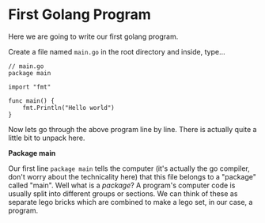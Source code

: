 # First Golang Program

Here we are going to write our first golang program.

Create a file named `main.go` in the root directory and inside, type...

```golang
// main.go
package main

import "fmt"

func main() {
	fmt.Println("Hello world")
}
```

Now lets go through the above program line by line. There is actually quite a
little bit to unpack here.

**Package main**

Our first line `package main` tells the computer (it's actually the go
compiler, don't worry about the technicality here) that this file belongs to a
"package" called "main". Well what is a _package_? A program's computer code is
usually split into different groups or sections. We can think of these as
separate lego bricks which are combined to make a lego set, in our case, a
program.
